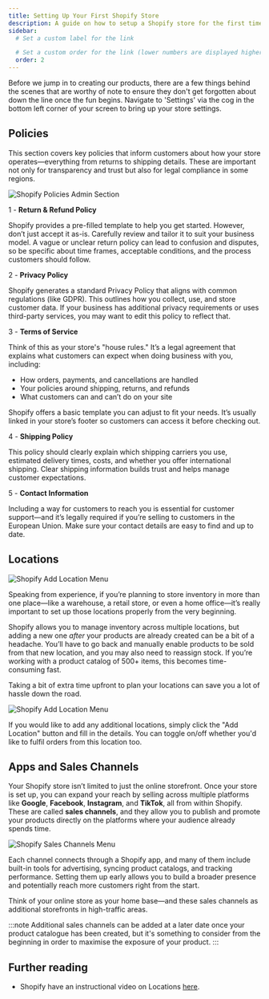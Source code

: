 ```yaml
---
title: Setting Up Your First Shopify Store
description: A guide on how to setup a Shopify store for the first time.
sidebar:
  # Set a custom label for the link

  # Set a custom order for the link (lower numbers are displayed higher up)
  order: 2
---
```


Before we jump in to creating our products, there are a few things behind the scenes that are worthy of note to ensure they don't get forgotten about down the line once the fun begins. Navigate to 'Settings' via the cog in the bottom left corner of your screen to bring up your store settings.

## Policies

This section covers key policies that inform customers about how your store operates—everything from returns to shipping details. These are important not only for transparency and trust but also for legal compliance in some regions.

![Shopify Policies Admin Section](/images/store_setup/shopify_policies_section.png)

1 - **Return & Refund Policy**

Shopify provides a pre-filled template to help you get started. However, don’t just accept it as-is. Carefully review and tailor it to suit your business model. A vague or unclear return policy can lead to confusion and disputes, so be specific about time frames, acceptable conditions, and the process customers should follow.

2 - **Privacy Policy**

Shopify generates a standard Privacy Policy that aligns with common regulations (like GDPR). This outlines how you collect, use, and store customer data. If your business has additional privacy requirements or uses third-party services, you may want to edit this policy to reflect that.

3 - **Terms of Service**

Think of this as your store's "house rules." It’s a legal agreement that explains what customers can expect when doing business with you, including:

- How orders, payments, and cancellations are handled
- Your policies around shipping, returns, and refunds
- What customers can and can’t do on your site

Shopify offers a basic template you can adjust to fit your needs. It’s usually linked in your store’s footer so customers can access it before checking out.

4 - **Shipping Policy**

This policy should clearly explain which shipping carriers you use, estimated delivery times, costs, and whether you offer international shipping. Clear shipping information builds trust and helps manage customer expectations.

5 - **Contact Information**

Including a way for customers to reach you is essential for customer support—and it’s legally required if you’re selling to customers in the European Union. Make sure your contact details are easy to find and up to date.

## Locations

![Shopify Add Location Menu](/images/store_setup/shopify_location_settings.png)

Speaking from experience, if you’re planning to store inventory in more than one place—like a warehouse, a retail store, or even a home office—it’s really important to set up those locations properly from the very beginning.

Shopify allows you to manage inventory across multiple locations, but adding a new one _after_ your products are already created can be a bit of a headache. You’ll have to go back and manually enable products to be sold from that new location, and you may also need to reassign stock. If you’re working with a product catalog of 500+ items, this becomes time-consuming fast.

Taking a bit of extra time upfront to plan your locations can save you a lot of hassle down the road.

![Shopify Add Location Menu](/images/store_setup/shopify_Add_location.png)

If you would like to add any additional locations, simply click the "Add Location" button and fill in the details. You can toggle on/off whether you'd like to fulfil orders from this location too.

## Apps and Sales Channels

Your Shopify store isn’t limited to just the online storefront. Once your store is set up, you can expand your reach by selling across multiple platforms like **Google**, **Facebook**, **Instagram**, and **TikTok**, all from within Shopify. These are called **sales channels**, and they allow you to publish and promote your products directly on the platforms where your audience already spends time.

![Shopify Sales Channels Menu](/images/store_setup/shopify_sales_channels.png)

Each channel connects through a Shopify app, and many of them include built-in tools for advertising, syncing product catalogs, and tracking performance. Setting them up early allows you to build a broader presence and potentially reach more customers right from the start.

Think of your online store as your home base—and these sales channels as additional storefronts in high-traffic areas.

:::note
Additional sales channels can be added at a later date once your product catalogue has been created, but it's something to consider from the beginning in order to maximise the exposure of your product.
:::

## Further reading

- Shopify have an instructional video on Locations [here](hhttps://help.shopify.com/en/manual/fulfillment/setup/locations-management).

